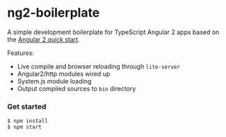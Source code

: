 # ng2-boilerplate
A simple development boilerplate for TypeScript Angular 2 apps based on the [Angular 2 quick start](https://angular.io/docs/js/latest/quickstart.html).

Features:

- Live compile and browser reloading through `lite-server`
- Angular2/http modules wired up
- System.js module loading
- Output compiled sources to `bin` directory

### Get started

```shell
$ npm install
$ npm start
```
